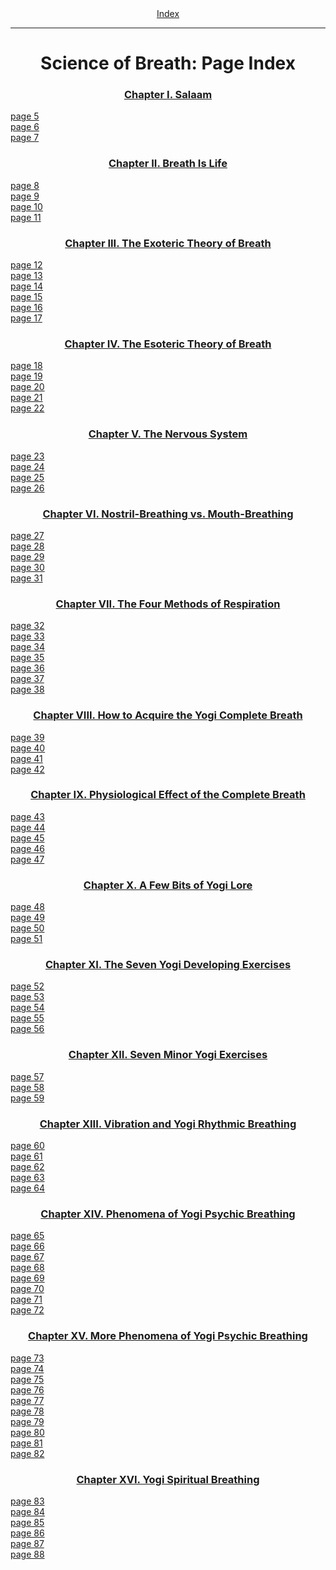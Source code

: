<body>
 <center><a href="index.htm">Index</a></center><hr>
 <h1 align="CENTER">Science of Breath: Page Index</h1>
 <h3 align="CENTER"><a href="sob02.htm">Chapter I. Salaam</a></h3>
 <a href="sob02.htm#page_5">page 5</a><br>
 <a href="sob02.htm#page_6">page 6</a><br>
 <a href="sob02.htm#page_7">page 7</a><br>
 <h3 align="CENTER"><a href="sob03.htm">Chapter II. Breath Is Life</a></h3>
 <a href="sob03.htm#page_8">page 8</a><br>
 <a href="sob03.htm#page_9">page 9</a><br>
 <a href="sob03.htm#page_10">page 10</a><br>
 <a href="sob03.htm#page_11">page 11</a><br>
 <h3 align="CENTER"><a href="sob04.htm">Chapter III. The Exoteric Theory of Breath</a></h3>
 <a href="sob04.htm#page_12">page 12</a><br>
 <a href="sob04.htm#page_13">page 13</a><br>
 <a href="sob04.htm#page_14">page 14</a><br>
 <a href="sob04.htm#page_15">page 15</a><br>
 <a href="sob04.htm#page_16">page 16</a><br>
 <a href="sob04.htm#page_17">page 17</a><br>
 <h3 align="CENTER"><a href="sob05.htm">Chapter IV. The Esoteric Theory of Breath</a></h3>
 <a href="sob05.htm#page_18">page 18</a><br>
 <a href="sob05.htm#page_19">page 19</a><br>
 <a href="sob05.htm#page_20">page 20</a><br>
 <a href="sob05.htm#page_21">page 21</a><br>
 <a href="sob05.htm#page_22">page 22</a><br>
 <h3 align="CENTER"><a href="sob06.htm">Chapter V. The Nervous System</a></h3>
 <a href="sob06.htm#page_23">page 23</a><br>
 <a href="sob06.htm#page_24">page 24</a><br>
 <a href="sob06.htm#page_25">page 25</a><br>
 <a href="sob06.htm#page_26">page 26</a><br>
 <h3 align="CENTER"><a href="sob07.htm">Chapter VI. Nostril-Breathing vs. Mouth-Breathing</a></h3>
 <a href="sob07.htm#page_27">page 27</a><br>
 <a href="sob07.htm#page_28">page 28</a><br>
 <a href="sob07.htm#page_29">page 29</a><br>
 <a href="sob07.htm#page_30">page 30</a><br>
 <a href="sob07.htm#page_31">page 31</a><br>
 <h3 align="CENTER"><a href="sob08.htm">Chapter VII. The Four Methods of Respiration</a></h3>
 <a href="sob08.htm#page_32">page 32</a><br>
 <a href="sob08.htm#page_33">page 33</a><br>
 <a href="sob08.htm#page_34">page 34</a><br>
 <a href="sob08.htm#page_35">page 35</a><br>
 <a href="sob08.htm#page_36">page 36</a><br>
 <a href="sob08.htm#page_37">page 37</a><br>
 <a href="sob08.htm#page_38">page 38</a><br>
 <h3 align="CENTER"><a href="sob09.htm">Chapter VIII. How to Acquire the Yogi Complete Breath</a></h3>
 <a href="sob09.htm#page_39">page 39</a><br>
 <a href="sob09.htm#page_40">page 40</a><br>
 <a href="sob09.htm#page_41">page 41</a><br>
 <a href="sob09.htm#page_42">page 42</a><br>
 <h3 align="CENTER"><a href="sob10.htm">Chapter IX. Physiological Effect of the Complete Breath</a></h3>
 <a href="sob10.htm#page_43">page 43</a><br>
 <a href="sob10.htm#page_44">page 44</a><br>
 <a href="sob10.htm#page_45">page 45</a><br>
 <a href="sob10.htm#page_46">page 46</a><br>
 <a href="sob10.htm#page_47">page 47</a><br>
 <h3 align="CENTER"><a href="sob11.htm">Chapter X. A Few Bits of Yogi Lore</a></h3>
 <a href="sob11.htm#page_48">page 48</a><br>
 <a href="sob11.htm#page_49">page 49</a><br>
 <a href="sob11.htm#page_50">page 50</a><br>
 <a href="sob11.htm#page_51">page 51</a><br>
 <h3 align="CENTER"><a href="sob12.htm">Chapter XI. The Seven Yogi Developing Exercises</a></h3>
 <a href="sob12.htm#page_52">page 52</a><br>
 <a href="sob12.htm#page_53">page 53</a><br>
 <a href="sob12.htm#page_54">page 54</a><br>
 <a href="sob12.htm#page_55">page 55</a><br>
 <a href="sob12.htm#page_56">page 56</a><br>
 <h3 align="CENTER"><a href="sob13.htm">Chapter XII. Seven Minor Yogi Exercises</a></h3>
 <a href="sob13.htm#page_57">page 57</a><br>
 <a href="sob13.htm#page_58">page 58</a><br>
 <a href="sob13.htm#page_59">page 59</a><br>
 <h3 align="CENTER"><a href="sob14.htm">Chapter XIII. Vibration and Yogi Rhythmic Breathing</a></h3>
 <a href="sob14.htm#page_60">page 60</a><br>
 <a href="sob14.htm#page_61">page 61</a><br>
 <a href="sob14.htm#page_62">page 62</a><br>
 <a href="sob14.htm#page_63">page 63</a><br>
 <a href="sob14.htm#page_64">page 64</a><br>
 <h3 align="CENTER"><a href="sob15.htm">Chapter XIV. Phenomena of Yogi Psychic Breathing</a></h3>
 <a href="sob15.htm#page_65">page 65</a><br>
 <a href="sob15.htm#page_66">page 66</a><br>
 <a href="sob15.htm#page_67">page 67</a><br>
 <a href="sob15.htm#page_68">page 68</a><br>
 <a href="sob15.htm#page_69">page 69</a><br>
 <a href="sob15.htm#page_70">page 70</a><br>
 <a href="sob15.htm#page_71">page 71</a><br>
 <a href="sob15.htm#page_72">page 72</a><br>
 <h3 align="CENTER"><a href="sob16.htm">Chapter XV. More Phenomena of Yogi Psychic Breathing</a></h3>
 <a href="sob16.htm#page_73">page 73</a><br>
 <a href="sob16.htm#page_74">page 74</a><br>
 <a href="sob16.htm#page_75">page 75</a><br>
 <a href="sob16.htm#page_76">page 76</a><br>
 <a href="sob16.htm#page_77">page 77</a><br>
 <a href="sob16.htm#page_78">page 78</a><br>
 <a href="sob16.htm#page_79">page 79</a><br>
 <a href="sob16.htm#page_80">page 80</a><br>
 <a href="sob16.htm#page_81">page 81</a><br>
 <a href="sob16.htm#page_82">page 82</a><br>
 <h3 align="CENTER"><a href="sob17.htm">Chapter XVI. Yogi Spiritual Breathing</a></h3>
 <a href="sob17.htm#page_83">page 83</a><br>
 <a href="sob17.htm#page_84">page 84</a><br>
 <a href="sob17.htm#page_85">page 85</a><br>
 <a href="sob17.htm#page_86">page 86</a><br>
 <a href="sob17.htm#page_87">page 87</a><br>
 <a href="sob17.htm#page_88">page 88</a><br>
 </body>